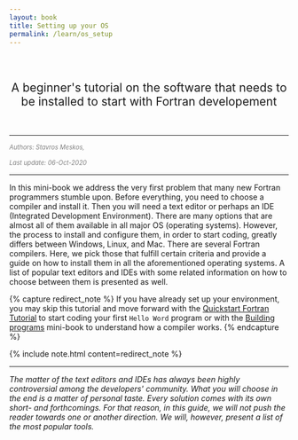 ```yaml
---
layout: book
title: Setting up your OS
permalink: /learn/os_setup
---
```

<br/><br/>
<div style="text-align:center"><span style="font-size:1.5em">A beginner's tutorial on the software that needs to be installed to start with Fortran developement</span></div>
<br/><br/>

---
<span style="color:grey; font-size:0.8em">*Authors: Stavros Meskos,*</span>

<span style="color:grey; font-size:0.8em">*Last update: 06-Oct-2020*</span> 

---

In this mini-book we address the very first problem that many new Fortran programmers stumble upon. Before everything, you need to choose a compiler and install it. Then you will need a text editor or perhaps an IDE (Integrated Development Environment). There are many options that are almost all of them available in all major OS (operating systems). However, the process to install and configure them, in order to start coding, greatly differs between Windows, Linux, and Mac. There are several Fortran compilers. Here, we pick those that fulfill certain criteria and provide a guide on how to install them in all the aforementioned operating systems. A list of popular text editors and IDEs with some related information on how to choose between them is presented as well. 

{% capture redirect_note %}
If you have already set up your environment, you may skip this tutorial and move forward with the [Quickstart Fortran Tutorial]({{site.baseurl}}/learn/quickstart) to start coding your first `Hello Word` program or with the [Building programs]({{site.baseurl}}/learn/building_programs) mini-book to understand how a compiler works.
{% endcapture %}

{% include note.html content=redirect_note %}

- - -

*The matter of the text editors and IDEs has always been highly controversial among the developers' community. What you will choose in the end is a matter of personal taste. Every solution comes with its own short- and forthcomings. For that reason, in this guide, we will not push the reader towards one or another direction. We will, however, present a list of the most popular tools.*  